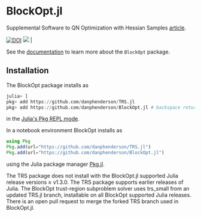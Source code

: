 # BlockOpt.jl

Supplemental Software to QN Optimization with Hessian Samples [article](http://mathgeek.us/research/papers/qn-hessian-sample.pdf).

[![DOI](https://zenodo.org/badge/409367075.svg)](https://zenodo.org/badge/latestdoi/409367075) [![][docs-dev-img]](https://danphenderson.github.io/BlockOpt.jl/dev/) | 

[docs-dev-img]: https://img.shields.io/badge/docs-dev-blue.svg


See the [documentation](https://danphenderson.github.io/BlockOpt.jl/dev/) to learn more 
about the `BlockOpt` package.

## Installation
The BlockOpt package installs as

```julia
julia> ]
pkg> add https://github.com/danphenderson/TRS.jl
pkg> add https://github.com/danphenderson/BlockOpt.jl # backspace returns to julia prompt 
```

in the [Julia's Pkg REPL mode](https://docs.julialang.org/en/v1/stdlib/Pkg/index.html#Getting-Started-1).


In a notebook environment BlockOpt installs as
```julia
using Pkg
Pkg.add(url="https://github.com/danphenderson/TRS.jl")
Pkg.add(url="https://github.com/danphenderson/BlockOpt.jl")
```
using the Julia package manager [Pkg.jl](https://pkgdocs.julialang.org/v1/).

The TRS package does not install with the BlockOpt.jl supported Julia release
versions ≥ v1.3.0. The TRS package supports earlier releases of Julia.
The BlockOpt trust-region subproblem solver uses trs_small from an updated TRS.jl
branch, installable on all BlockOpt supported Julia releases. There is an open
pull request to merge the forked TRS branch used in BlockOpt.jl.
